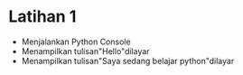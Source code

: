  # Latihan 1
 
 - Menjalankan Python Console
 - Menampilkan tulisan"Hello"dilayar
 - Menampilkan tulisan"Saya sedang belajar python"dilayar

